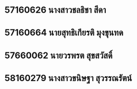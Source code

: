 # 57160626 นางสาวชลธิชา สีดา 
# 57160664 นายสุทธิเกียรติ มุงขุนทด 
# 57660062 นายวรพรต สุขสวัสดิ์ 
# 58160279 นางสาวขนิษฐา สุวรรณรัตน์ 
